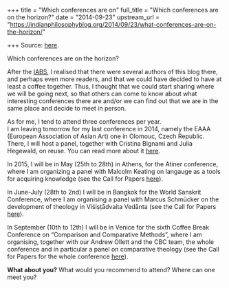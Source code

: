 +++
title = "Which conferences are on"
full_title = "Which conferences are on the horizon?"
date = "2014-09-23"
upstream_url = "https://indianphilosophyblog.org/2014/09/23/what-conferences-are-on-the-horizon/"

+++
Source: [here](https://indianphilosophyblog.org/2014/09/23/what-conferences-are-on-the-horizon/).

Which conferences are on the horizon?

After the
[IABS](http://indianphilosophyblog.org/2014/08/29/third-day-at-the-iabs-franco-on-the-datation-of-dharmakirti-and-some-further-thoughts-on-dharmakirti-dignaga-kumarila/ "(Third day at the IABS:) Franco on the datation of Dharmakīrti and some further thoughts on Dharmakīrti, Dignāga, Kumārila"),
I realised that there were several authors of this blog there, and
perhaps even more readers, and that we could have decided to have at
least a coffee together. Thus, I thought that we could start sharing
where we will be going next, so that others can come to know about what
interesting conferences there are and/or we can find out that we are in
the same place and decide to meet in person.

As for me, I tend to attend three conferences per year.  
I am leaving tomorrow for my last conference in 2014, namely the EAAA
(European Association of Asian Art) one in Olomouc, Czech Republic.
There, I will host a panel, together with Cristina Bignami and Julia
Hegewald, on reuse. You can read more about it
[here](http://elisafreschi.com/announcements/eaaa-on-reuse-in-visual-arts/).

In 2015, I will be in May (25th to 28th) in Athens, for the Atiner
conference, where I am organizing a panel with Malcolm Keating on
langauge as a tools for acquiring knowledge (see the Call for Papers
[here](http://elisafreschi.com/announcements/cfp-language-as-a-tools-for-acquiring-knowledge-atiner-conference/#more-989)).

In June-July (28th to 2nd) I will be in Bangkok for the World Sanskrit
Conference, where I am organising a panel with Marcus Schmücker on the
development of theology in Viśiṣṭādvaita Vedānta (see the Call for
Papers
[here](http://indianphilosophyblog.org/2014/08/15/one-god-one-sastra-a-panel-for-the-wsc-2015/ "One God, one Śāstra — A panel for the WSC 2015")).

In September (10th to 12th) I will be in Venice for the sixth Coffee
Break Conference on “Comparison and Comparative Methods”, where I am
organising, together with our Andrew Ollett and the CBC team, the whole
conference and in particular a panel on comparative theology (see the
Call for Papers for the whole conference
[here](http://indianphilosophyblog.org/2014/09/13/cfp-comparison-and-comparative-method-the-sixth-coffee-break-conference/ "CfP: Comparison and Comparative Method—The sixth Coffee Break Conference")).

**What about you?** What would you recommend to attend? Where can one
meet you?

